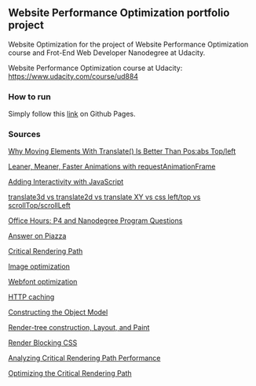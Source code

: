 ## Website Performance Optimization portfolio project

Website Optimization for the project of Website Performance Optimization course and Frot-End Web Developer Nanodegree at Udacity.

Website Performance Optimization course at Udacity: https://www.udacity.com/course/ud884

### How to run
Simply follow this [link](http://ingikim.github.io/frontend-nanodegree-mobile-portfolio) on Github Pages.

### Sources
[Why Moving Elements With Translate() Is Better Than Pos:abs Top/left](http://www.paulirish.com/2012/why-moving-elements-with-translate-is-better-than-posabs-topleft/)

[Leaner, Meaner, Faster Animations with requestAnimationFrame](http://www.html5rocks.com/en/tutorials/speed/animations/)

[Adding Interactivity with JavaScript](https://developers.google.com/web/fundamentals/performance/critical-rendering-path/adding-interactivity-with-javascript)

[translate3d vs translate2d vs translate XY vs css left/top vs scrollTop/scrollLeft](http://jsperf.com/translate3d-vs-xy/77)

[Office Hours: P4 and Nanodegree Program Questions](https://www.youtube.com/watch?v=dSlVrVCnrvk#t=14)

[Answer on Piazza](https://piazza.com/class/i0sf6tsmg0r7do?cid=1093)

[Critical Rendering Path](https://developers.google.com/web/fundamentals/performance/critical-rendering-path/)

[Image optimization](https://developers.google.com/web/fundamentals/performance/optimizing-content-efficiency/image-optimization)

[Webfont optimization](https://developers.google.com/web/fundamentals/performance/optimizing-content-efficiency/webfont-optimization)

[HTTP caching](https://developers.google.com/web/fundamentals/performance/optimizing-content-efficiency/http-caching)

[Constructing the Object Model](https://developers.google.com/web/fundamentals/performance/critical-rendering-path/constructing-the-object-model)

[Render-tree construction, Layout, and Paint](https://developers.google.com/web/fundamentals/performance/critical-rendering-path/render-tree-construction)

[Render Blocking CSS](https://developers.google.com/web/fundamentals/performance/critical-rendering-path/render-blocking-css)

[Analyzing Critical Rendering Path Performance](https://developers.google.com/web/fundamentals/performance/critical-rendering-path/analyzing-crp)

[Optimizing the Critical Rendering Path](https://developers.google.com/web/fundamentals/performance/critical-rendering-path/optimizing-critical-rendering-path)